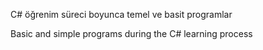 C# öğrenim süreci boyunca temel ve basit programlar 

Basic and simple programs during the C# learning process